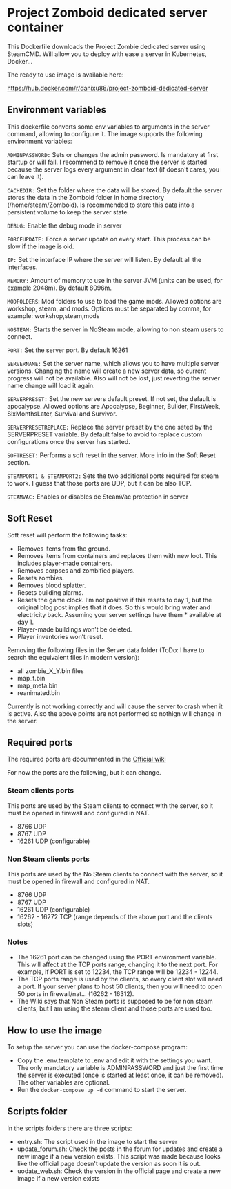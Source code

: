 # Project Zomboid dedicated server container

This Dockerfile downloads the Project Zombie dedicated server using SteamCMD. Will allow you to deploy with ease a server in Kubernetes, Docker...

The ready to use image is available here:

https://hub.docker.com/r/danixu86/project-zomboid-dedicated-server

## Environment variables

This dockerfile converts some env variables to arguments in the server command, allowing to configure it. The image supports the following environment variables:

`ADMINPASSWORD:` Sets or changes the admin password. Is mandatory at first startup or will fail. I recommend to remove it once the server is started because the server logs every argument in clear text (if doesn't cares, you can leave it).

`CACHEDIR:` Set the folder where the data will be stored. By default the server stores the data in the Zomboid folder in home directory (/home/steam/Zomboid). Is recommended to store this data into a persistent volume to keep the server state.

`DEBUG:` Enable the debug mode in server

`FORCEUPDATE:` Force a server update on every start. This process can be slow if the image is old.

`IP:` Set the interface IP where the server will listen. By default all the interfaces.

`MEMORY:` Amount of memory to use in the server JVM (units can be used, for example 2048m). By default 8096m.

`MODFOLDERS`: Mod folders to use to load the game mods. Allowed options are workshop, steam, and mods. Options must be separated by comma, for example: workshop,steam,mods

`NOSTEAM:` Starts the server in NoSteam mode, allowing to non steam users to connect.

`PORT:` Set the server port. By default 16261

`SERVERNAME:` Set the server name, which allows you to have multiple server versions. Changing the name will create a new server data, so current progress will not be available. Also will not be lost, just reverting the server name change will load it again.

`SERVERPRESET:` Set the new servers default preset. If not set, the default is apocalypse. Allowed options are Apocalypse, Beginner, Builder, FirstWeek, SixMonthsLater, Survival and Survivor.

`SERVERPRESETREPLACE:` Replace the server preset by the one seted by the SERVERPRESET variable. By default false to avoid to replace custom configurations once the server has started.

`SOFTRESET:` Performs a soft reset in the server. More info in the Soft Reset section.

`STEAMPORT1 & STEAMPORT2:` Sets the two additional ports required for steam to work. I guess that those ports are UDP, but it can be also TCP.

`STEAMVAC:` Enables or disables de SteamVac protection in server

## Soft Reset

Soft reset will perform the following tasks:

* Removes items from the ground.
* Removes items from containers and replaces them with new loot. This includes player-made containers.
* Removes corpses and zombified players.
* Resets zombies.
* Removes blood splatter.
* Resets building alarms.
* Resets the game clock. I’m not positive if this resets to day 1, but the original blog post implies that it does. So this would bring water and electricity back. Assuming your server settings have them * available at day 1.
* Player-made buildings won’t be deleted.
* Player inventories won’t reset.

Removing the following files in the Server data folder (ToDo: I have to search the equivalent files in modern version):

* all zombie_X_Y.bin files
* map_t.bin
* map_meta.bin
* reanimated.bin

Currently is not working correctly and will cause the server to crash when it is active. Also the above points are not performed so nothign will change in the server.

## Required ports

The required ports are docummented in the [Official wiki](https://pzwiki.net/wiki/Dedicated_Server#Forwarding_Required_Ports)

For now the ports are the following, but it can change.

### Steam clients ports

This ports are used by the Steam clients to connect with the server, so it must be opened in firewall and configured in NAT.

* 8766 UDP
* 8767 UDP
* 16261 UDP (configurable)

### Non Steam clients ports

This ports are used by the No Steam clients to connect with the server, so it must be opened in firewall and configured in NAT.

* 8766 UDP
* 8767 UDP
* 16261 UDP (configurable)
* 16262 - 16272 TCP (range depends of the above port and the clients slots)

### Notes

* The 16261 port can be changed using the PORT environment variable. This will affect at the TCP ports range, changing it to the next port. For example, if PORT is set to 12234, the TCP range will be 12234 - 12244.
* The TCP ports range is used by the clients, so every client slot will need a port. If your server plans to host 50 clients, then you will need to open 50 ports in firewall/nat... (16262 - 16312).
* The Wiki says that Non Steam ports is supposed to be for non steam clients, but I am using the steam client and those ports are used too.

## How to use the image

To setup the server you can use the docker-compose program:

* Copy the .env.template to .env and edit it with the settings you want. The only mandatory variable is ADMINPASSWORD and just the first time the server is executed (once is started at least once, it can be removed). The other variables are optional.
* Run the `docker-compose up -d` command to start the server.

## Scripts folder

In the scripts folders there are three scripts:

* entry.sh: The script used in the image to start the server
* update_forum.sh: Check the posts in the forum for updates and create a new image if a new version exists. This script was made because looks like the official page doesn't update the version as soon it is out.
* uodate_web.sh: Check the version in the official page and create a new image if a new version exists
